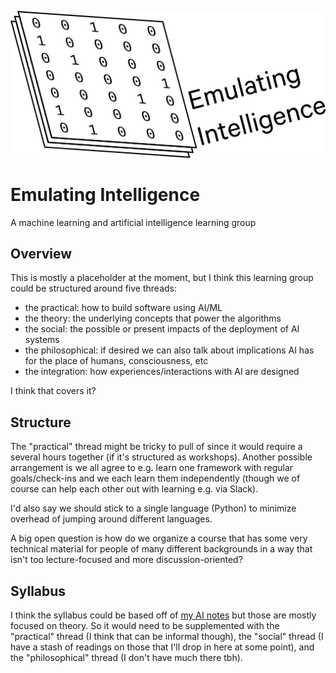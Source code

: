 ![Emulating Intelligence](brand.png)

# Emulating Intelligence

A machine learning and artificial intelligence learning group

## Overview

This is mostly a placeholder at the moment, but I think this learning group could be structured around five threads:

- the practical: how to build software using AI/ML
- the theory: the underlying concepts that power the algorithms
- the social: the possible or present impacts of the deployment of AI systems
- the philosophical: if desired we can also talk about implications AI has for the place of humans, consciousness, etc
- the integration: how experiences/interactions with AI are designed

I think that covers it?

## Structure

The "practical" thread might be tricky to pull of since it would require a several hours together (if it's structured as workshops). Another possible arrangement is we all agree to e.g. learn one framework with regular goals/check-ins and we each learn them independently (though we of course can help each other out with learning e.g. via Slack).

I'd also say we should stick to a single language (Python) to minimize overhead of jumping around different languages.

A big open question is how do we organize a course that has some very technical material for people of many different backgrounds in a way that isn't too lecture-focused and more discussion-oriented?

## Syllabus

I think the syllabus could be based off of [my AI notes](http://frnsys.com/ai_notes/) but those are mostly focused on theory. So it would need to be supplemented with the "practical" thread (I think that can be informal though), the "social" thread (I have a stash of readings on those that I'll drop in here at some point), and the "philosophical" thread (I don't have much there tbh).